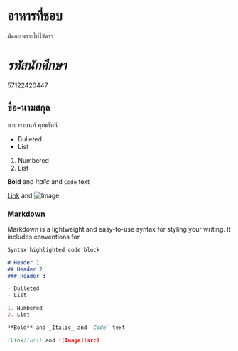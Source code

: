 # อาหารที่ชอบ
 ผัดกะเพราะไก่ไข่ดาว

# _รหัสนักศึกษา_
57122420447
## **ชื่อ-นามสกุล**
นายวรานนท์ พุทธรัตน์

- Bulleted
- List

1. Numbered
2. List

**Bold** and _Italic_ and `Code` text

[Link](url) and ![Image](src)

### Markdown

Markdown is a lightweight and easy-to-use syntax for styling your writing. It includes conventions for

```markdown
Syntax highlighted code block

# Header 1
## Header 2
### Header 3

- Bulleted
- List

1. Numbered
2. List

**Bold** and _Italic_ and `Code` text

[Link](url) and ![Image](src)

